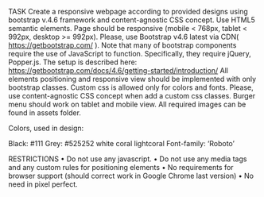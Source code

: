 TASK
Create a responsive webpage according to provided designs using bootstrap v.4.6 framework and content-agnostic CSS concept.
Use HTML5 semantic elements.
Page should be responsive (mobile < 768px, tablet < 992px, desktop >= 992px).
Please, use Bootstrap v4.6 latest via CDN( https://getbootstrap.com/ ). 
Note that many of bootstrap components require the use of JavaScript to function. Specifically, they require jQuery, Popper.js. The setup is described here: 
https://getbootstrap.com/docs/4.6/getting-started/introduction/
All elements positioning and responsive view should be implemented with only bootstrap classes.
Custom css is allowed only for colors and fonts.
Please, use content-agnostic CSS concept when add a custom css classes.
Burger menu should work on tablet and mobile view.
All required images can be found in assets folder.

Colors, used in design:

Black:   #111
Grey: #525252
white
coral
lightcoral
Font-family: ‘Roboto’

RESTRICTIONS
•	Do not use any javascript.
•	Do not use any media tags and any custom rules for positioning elements
•	No requirements for browser support (should correct work in Google Chrome last version)
•	No need in pixel perfect.

